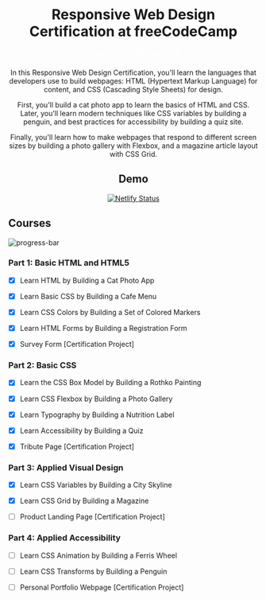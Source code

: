 <div align="center">

# Responsive Web Design Certification at freeCodeCamp

<svg data-cy="freeCodeCamp-logo" height="24" version="1.1" viewBox="0 0 210 24" width="210" xmlns="http://www.w3.org/2000/svg" xmlns:xlink="http://www.w3.org/1999/xlink" aria-label="freeCodeCamp Curriculum" data-playwright-test-label="header-logo"><defs><path d="m35.42 5.56 0.43 0.05 0.42 0.08 0.39 0.09 0.37 0.12 0.36 0.14 0.32 0.16 0.31 0.18 0.28 0.21 0.27 0.22 0.24 0.24 0.22 0.27 0.2 0.28 0.18 0.31 0.16 0.33 0.13 0.35 0.12 0.37 0.09 0.39 0.08 0.41 0.05 0.44 0.03 0.45 0.01 0.47v0.12 0.11l-0.01 0.1-0.04 0.2-0.04 0.18-0.03 0.08-0.07 0.15-0.04 0.06-0.05 0.06-0.04 0.06-0.06 0.05-0.05 0.05-0.06 0.03-0.06 0.04-0.07 0.03-0.08 0.02-0.07 0.02-0.16 0.02h-8.9v-0.07h-0.02v1.84l0.01 0.24 0.03 0.24 0.03 0.23 0.06 0.22 0.07 0.2 0.09 0.2 0.1 0.17 0.12 0.18 0.13 0.15 0.15 0.16 0.17 0.13 0.18 0.13 0.2 0.11 0.21 0.11 0.23 0.09 0.24 0.09 0.27 0.06 0.27 0.07 0.3 0.05 0.31 0.03 0.32 0.03 0.34 0.02 0.36 0.01h0.13l0.13-0.01h0.13l0.12-0.01h0.13l0.24-0.02 0.23-0.02 0.11-0.01 0.11-0.02 0.21-0.03 0.1-0.01 0.1-0.02 0.29-0.06 0.09-0.03 0.09-0.02 0.08-0.03 0.09-0.03 0.08-0.03 0.05-0.01 0.15-0.06 0.06-0.03 0.06-0.02 0.12-0.06 0.21-0.11 0.08-0.04 0.07-0.05 0.17-0.09 0.08-0.05 0.09-0.05 0.09-0.06 0.19-0.13 0.1-0.06 0.1-0.07 0.11-0.07 0.12-0.12 0.13-0.1 0.06-0.05 0.05-0.04 0.06-0.04 0.05-0.05 0.09-0.07 0.1-0.06 0.04-0.03 0.04-0.02 0.04-0.03 0.07-0.03 0.03-0.01 0.04-0.01 0.02-0.01 0.05-0.01h0.09l0.1 0.01 0.15 0.03 0.04 0.02 0.07 0.04 0.04 0.03 0.09 0.09 0.03 0.04 0.04 0.08 0.01 0.05 0.02 0.05 0.01 0.06 0.02 0.1v0.07 0.07 0.06l-0.01 0.07-0.01 0.06-0.01 0.07-0.06 0.2-0.03 0.06-0.04 0.07-0.03 0.07-0.04 0.07-0.05 0.07-0.05 0.06-0.1 0.14-0.13 0.13-0.13 0.14-0.16 0.14-0.09 0.06-0.08 0.08-0.15 0.1-0.15 0.11-0.32 0.2-0.17 0.09-0.18 0.09-0.18 0.08-0.19 0.07-0.19 0.08-0.21 0.07-0.42 0.12-0.22 0.05-0.23 0.05-0.47 0.09-0.5 0.06-0.52 0.04-0.27 0.01-0.28 0.01h-0.28-0.48l-0.47-0.03-0.45-0.04-0.42-0.07-0.41-0.07-0.38-0.09-0.36-0.11-0.34-0.13-0.31-0.15-0.3-0.16-0.27-0.18-0.26-0.2-0.22-0.21-0.21-0.23-0.19-0.25-0.16-0.26-0.14-0.29-0.13-0.29-0.1-0.32-0.07-0.34-0.06-0.35-0.03-0.37-0.01-0.39v-4.71l0.01-0.14 0.01-0.12 0.01-0.13 0.04-0.26 0.04-0.13 0.03-0.12 0.08-0.24 0.1-0.24 0.12-0.23 0.06-0.11 0.07-0.12 0.08-0.1 0.08-0.11 0.08-0.1 0.09-0.11 0.19-0.2 0.23-0.23 0.3-0.24 0.15-0.11 0.17-0.11 0.17-0.1 0.17-0.09 0.18-0.09 0.38-0.16 0.2-0.07 0.42-0.12 0.22-0.05 0.23-0.05 0.22-0.04 0.24-0.03 0.24-0.04 0.24-0.02 0.25-0.02 0.52-0.02h0.27l0.47 0.01 0.47 0.03zm-2.04 1.6-0.41 0.07-0.39 0.1-0.38 0.13-0.37 0.15-0.35 0.18-0.32 0.25-0.27 0.26-0.23 0.28-0.19 0.3-0.13 0.31-0.08 0.32-0.03 0.35v0.96h8.19l-0.09-0.98-0.25-0.83-0.43-0.69-0.6-0.53-0.76-0.38-0.95-0.23-1.11-0.07-0.43 0.01-0.42 0.04z" id="k"></path><path d="m107.21 5.56 0.43 0.05 0.42 0.08 0.39 0.09 0.37 0.12 0.35 0.14 0.33 0.16 0.31 0.18 0.29 0.21 0.26 0.22 0.24 0.24 0.22 0.27 0.21 0.28 0.17 0.31 0.16 0.33 0.14 0.35 0.11 0.37 0.1 0.39 0.07 0.41 0.05 0.44 0.03 0.45 0.01 0.47v0.12l-0.01 0.11-0.02 0.2-0.02 0.1-0.02 0.09-0.03 0.09-0.02 0.08-0.03 0.07-0.04 0.08-0.04 0.06-0.1 0.12-0.1 0.1-0.13 0.07-0.13 0.05-0.08 0.02-0.16 0.02-8.92 0.01v1.76l0.01 0.24 0.02 0.24 0.04 0.23 0.06 0.22 0.07 0.2 0.08 0.2 0.11 0.17 0.11 0.18 0.14 0.15 0.15 0.16 0.17 0.13 0.18 0.13 0.19 0.11 0.22 0.11 0.23 0.09 0.24 0.09 0.26 0.06 0.28 0.07 0.3 0.05 0.31 0.03 0.32 0.03 0.34 0.02 0.36 0.01h0.13l0.13-0.01h0.13l0.25-0.01 0.24-0.02 0.22-0.02 0.12-0.01 0.11-0.02 0.31-0.04 0.2-0.04 0.19-0.04 0.09-0.03 0.09-0.02 0.09-0.03 0.08-0.03 0.13-0.04 0.04-0.02 0.06-0.02 0.05-0.02 0.06-0.03 0.05-0.02 0.07-0.03 0.2-0.1 0.14-0.08 0.08-0.05 0.08-0.04 0.08-0.05 0.18-0.1 0.18-0.12 0.2-0.13 0.1-0.07 0.11-0.07 0.06-0.06 0.07-0.06 0.05-0.05 0.07-0.05 0.05-0.05 0.06-0.04 0.11-0.09 0.05-0.03 0.05-0.04 0.04-0.03 0.05-0.03 0.04-0.03 0.04-0.02 0.04-0.03 0.07-0.03 0.12-0.04h0.02 0.09 0.05l0.06 0.01 0.09 0.02 0.05 0.01 0.12 0.06 0.12 0.12 0.03 0.04 0.04 0.08 0.01 0.05 0.02 0.05 0.02 0.11 0.01 0.05v0.07 0.13l-0.01 0.07-0.01 0.06-0.01 0.07-0.04 0.14-0.02 0.06-0.03 0.06-0.04 0.07-0.03 0.07-0.09 0.14-0.05 0.06-0.05 0.07-0.11 0.14-0.21 0.2-0.23 0.2-0.09 0.08-0.3 0.21-0.15 0.1-0.17 0.1-0.17 0.09-0.18 0.09-0.18 0.08-0.19 0.07-0.2 0.08-0.2 0.07-0.42 0.12-0.22 0.05-0.23 0.05-0.23 0.04-0.24 0.05-0.5 0.06-0.52 0.04-0.55 0.02h-0.28-0.49l-0.46-0.03-0.45-0.04-0.43-0.07-0.39-0.07-0.39-0.09-0.36-0.11-0.33-0.13-0.33-0.15-0.29-0.16-0.27-0.18-0.25-0.2-0.23-0.21-0.22-0.23-0.18-0.25-0.17-0.26-0.14-0.29-0.12-0.29-0.1-0.32-0.08-0.34-0.05-0.35-0.04-0.37-0.01-0.39v-4.58l0.01-0.13v-0.14l0.02-0.12 0.01-0.13 0.02-0.13 0.05-0.26 0.12-0.36 0.1-0.24 0.11-0.23 0.07-0.11 0.07-0.12 0.07-0.1 0.09-0.11 0.08-0.1 0.09-0.11 0.19-0.2 0.1-0.1 0.14-0.13 0.14-0.12 0.15-0.12 0.15-0.11 0.17-0.11 0.17-0.1 0.17-0.09 0.19-0.09 0.18-0.08 0.19-0.08 0.2-0.07 0.42-0.12 0.44-0.1 0.23-0.04 0.23-0.03 0.25-0.04 0.24-0.02 0.25-0.02 0.52-0.02h0.27l0.48 0.01 0.46 0.03zm-2.04 1.6-0.41 0.07-0.39 0.1-0.38 0.13-0.37 0.15-0.34 0.18-0.34 0.25-0.29 0.26-0.23 0.28-0.17 0.3-0.13 0.31-0.07 0.32-0.03 0.35v0.96h8.19l-0.09-0.98-0.25-0.83-0.43-0.69-0.6-0.53-0.76-0.38-0.95-0.23-1.11-0.07-0.43 0.01-0.42 0.04z" id="j"></path><path d="m203.57 0.17c-0.12 0.12-0.24 0.29-0.24 0.45 0 0.29 0.34 0.69 0.97 1.33 2.63 2.53 3.95 5.62 3.94 9.35-0.01 4.13-1.4 7.45-4.1 10.01-0.57 0.51-0.8 0.91-0.8 1.25 0 0.17 0.12 0.34 0.23 0.51 0.11 0.12 0.34 0.23 0.51 0.23 0.62 0 1.5-0.73 2.64-2.17 2.22-2.72 3.22-5.73 3.28-9.82 0.05-4.1-1.23-6.88-3.75-9.75-0.9-1.03-1.66-1.56-2.17-1.56-0.17 0-0.35 0.06-0.51 0.17z" id="b"></path><path d="m124.75 1.76c1.14 0.86 1.73 2.07 1.73 3.55 0 0.68-0.29 1.02-0.86 1.02-0.39 0-0.68-0.34-0.85-1.02-0.11-0.57-0.34-1.08-0.62-1.62-0.52-0.9-1.61-1.32-3.32-1.32-1.49 0-2.52 0.34-3.14 1.08-0.57 0.68-0.91 1.72-0.91 3.26v5.95c0 1.55 0.34 2.63 0.97 3.31 0.68 0.74 1.72 1.13 3.2 1.13 2.23 0 3.54-0.79 3.82-2.34 0.12-0.57 0.17-0.86 0.17-0.91 0.12-0.34 0.35-0.51 0.68-0.51 0.57 0 0.86 0.34 0.86 1.02 0 1.44-0.57 2.52-1.78 3.38-0.97 0.62-2.18 0.96-3.77 0.96-1.84 0-3.26-0.4-4.3-1.25-1.16-0.8-1.73-2.16-1.73-3.94v-7.16c0-3.77 1.95-5.61 5.95-5.61 1.61 0 2.86 0.34 3.9 1.02z" id="n"></path><path d="m14.21 6.57c0-0.56 0.34-0.79 1.02-0.79h3.32c0.57 0 0.85 0.51 0.85 1.44 1.02-1.08 2.12-1.73 3.26-1.73 0.96 0 1.72 0.29 2.23 0.86 0.57 0.57 0.8 1.38 0.8 2.29 0 0.63-0.29 0.97-0.8 0.97-0.34 0-0.57-0.23-0.68-0.63-0.23-0.8-0.34-1.19-0.4-1.25-0.22-0.39-0.68-0.62-1.25-0.62-0.62 0-1.25 0.23-1.78 0.68-0.34 0.23-0.8 0.74-1.38 1.49v7.67h3.08c0.68 0 1.03 0.29 1.03 0.8 0 0.57-0.35 0.86-1.03 0.86h-7.33c-0.68 0-1.02-0.29-1.02-0.8 0-0.57 0.34-0.8 1.02-0.8h2.52v-0.07h0.02v-9.57h-2.46c-0.68 0-1.02-0.28-1.02-0.8z" id="l"></path><path d="m96.68 0.04 0.06 0.02 0.06 0.03 0.05 0.03 0.06 0.04 0.13 0.13 0.03 0.06 0.04 0.06 0.03 0.07 0.02 0.07 0.04 0.16 0.04 0.18 0.01 0.2v0.1 16.84 0.08l-0.01 0.07v0.07l-0.04 0.13-0.01 0.05-0.03 0.06-0.02 0.05-0.06 0.09-0.07 0.08-0.05 0.03-0.04 0.03-0.05 0.03-0.1 0.04-0.06 0.02-0.12 0.02-0.07 0.01h-0.11l-0.13-0.02-0.04-0.01-0.04-0.02-0.04-0.01-0.03-0.02-0.03-0.01-0.03-0.03-0.03-0.02-0.06-0.05-0.02-0.03-0.07-0.12-0.01-0.04-0.02-0.05-0.01-0.04-0.02-0.05v-0.05-0.08-0.04-0.04l-0.01-0.04v-0.04l-0.01-0.04v-0.04-0.04l-0.01-0.05v-0.04-0.05l-0.01-0.09v-0.06l-0.01-0.04v-0.06-0.11l-0.01-0.06v-0.13l-0.13 0.09-0.13 0.08-0.13 0.09-0.24 0.14-0.11 0.08-0.12 0.07-0.21 0.12-0.1 0.06-0.09 0.06-0.1 0.05-0.25 0.14-0.14 0.08-0.14 0.06-0.12 0.05-0.05 0.02-0.09 0.04-0.09 0.03-0.09 0.02-0.19 0.06-0.4 0.08-0.21 0.03-0.22 0.03-0.11 0.02-0.23 0.02h-0.12l-0.12 0.01h-0.11l-0.12 0.01h-0.46l-0.21-0.01-0.2-0.01-0.2-0.02-0.19-0.01-0.2-0.03-0.18-0.02-0.37-0.07-0.34-0.08-0.18-0.05-0.32-0.1-0.32-0.12-0.15-0.07-0.15-0.06-0.42-0.24-0.13-0.08-0.14-0.1-0.28-0.22-0.12-0.11-0.12-0.13-0.11-0.12-0.11-0.13-0.1-0.14-0.09-0.14-0.17-0.29-0.07-0.15-0.07-0.16-0.06-0.16-0.05-0.16-0.05-0.18-0.04-0.18-0.03-0.17-0.02-0.19-0.03-0.19-0.01-0.19v-5.21l0.01-0.19 0.03-0.18 0.02-0.18 0.03-0.18 0.08-0.34 0.05-0.16 0.06-0.16 0.06-0.15 0.08-0.15 0.07-0.15 0.18-0.28 0.2-0.26 0.1-0.12 0.24-0.24 0.26-0.22 0.14-0.1 0.39-0.24 0.15-0.07 0.28-0.14 0.31-0.12 0.15-0.05 0.33-0.1 0.33-0.08 0.72-0.12 0.37-0.03 0.38-0.02h0.45l0.25 0.02h0.12 0.13l0.12 0.02 0.12 0.01 0.22 0.02 0.22 0.04 0.11 0.01 0.21 0.04 0.1 0.02 0.09 0.02 0.28 0.08 0.09 0.03 0.09 0.04 0.08 0.03 0.09 0.03 0.08 0.04 0.09 0.03 0.09 0.04 0.1 0.05 0.17 0.09 0.29 0.16 0.09 0.05 0.29 0.19 0.2 0.14 0.09 0.07 0.4 0.32v-5.89l0.01-0.1v-0.2l0.04-0.18 0.01-0.08 0.03-0.08 0.02-0.07 0.03-0.07 0.03-0.06 0.04-0.06 0.04-0.04 0.04-0.05 0.04-0.04 0.05-0.04 0.1-0.06 0.06-0.02 0.13-0.03 0.06-0.01h0.14l0.07 0.01 0.14 0.03zm-5.7 7.19-0.26 0.03-0.26 0.02-0.25 0.05-0.24 0.05-0.23 0.05-0.42 0.16-0.19 0.09-0.18 0.1-0.2 0.15-0.2 0.16-0.17 0.17-0.15 0.17-0.14 0.19-0.11 0.2-0.1 0.2-0.08 0.23-0.05 0.23-0.04 0.23-0.01 0.26v4.52l0.01 0.26 0.03 0.25 0.05 0.23 0.07 0.23 0.09 0.21 0.12 0.2 0.13 0.19 0.16 0.17 0.17 0.16 0.2 0.14 0.22 0.14 0.19 0.09 0.42 0.16 0.22 0.07 0.22 0.06 0.24 0.06 0.25 0.04 0.26 0.04 0.27 0.03 0.56 0.02 0.47-0.01 0.44-0.04 0.43-0.06 0.21-0.04 0.2-0.06 0.38-0.12 0.17-0.07 0.14-0.1 0.16-0.11 0.15-0.11 0.16-0.12 0.17-0.12 0.16-0.13 0.18-0.13 0.17-0.15 0.18-0.15 0.36-0.32v-6.59l-0.21-0.16-0.21-0.14-0.2-0.14-0.2-0.13-0.19-0.12-0.18-0.11-0.17-0.11-0.16-0.09-0.3-0.14-0.13-0.06-0.19-0.07-0.38-0.12-0.2-0.05-0.4-0.08-0.21-0.03-0.21-0.02-0.21-0.01-0.43-0.01h-0.28l-0.27 0.01z" id="c"></path><path d="m195.66 12.04c-0.99-0.25 3.06-5.03-4.13-10.75 0 0 0.94 3-3.81 9.69-4.76 6.68 2.11 10.66 2.11 10.66s-3.22-1.72 0.53-7.84c0.67-1.11 1.55-2.11 2.64-4.38 0 0 0.96 1.37 0.46 4.32-0.75 4.47 3.27 3.19 3.33 3.25 1.41 1.65-1.16 4.56-1.32 4.65s7.34-4.5 2.01-11.42c-0.36 0.36-0.83 2.08-1.82 1.82z" id="e"></path><path d="m135.26 5.37 0.19 0.01 0.18 0.02 0.18 0.01 0.18 0.02 0.34 0.04 0.16 0.02 0.16 0.04 0.15 0.02 0.14 0.04 0.15 0.03 0.28 0.08 0.26 0.08 0.36 0.15 0.12 0.06 0.11 0.05 0.1 0.06 0.11 0.06 0.12 0.08 0.1 0.09 0.11 0.09 0.2 0.2 0.18 0.22 0.16 0.24 0.07 0.12 0.14 0.26 0.12 0.29 0.05 0.14 0.04 0.15 0.05 0.16 0.04 0.15 0.03 0.17 0.02 0.16 0.04 0.36 0.01 0.18 0.02 0.18v6.1 0.08 0.08l0.02 0.28 0.01 0.07 0.02 0.12 0.02 0.06 0.01 0.06 0.03 0.11 0.02 0.05 0.06 0.14 0.03 0.04 0.02 0.04 0.03 0.04 0.06 0.07 0.08 0.08 0.02 0.01v0.01h0.03l0.01 0.02 0.05 0.02 0.02 0.01 0.05 0.02 0.03 0.02 0.04 0.01 0.11 0.04 0.12 0.05 0.1 0.04 0.04 0.01 0.05 0.02 0.05 0.03 0.09 0.03 0.07 0.03 0.02 0.02 0.03 0.02 0.05 0.04 0.02 0.02 0.02 0.03 0.02 0.02 0.04 0.06 0.03 0.06 0.01 0.04 0.01 0.03 0.02 0.08v0.04l0.01 0.04 0.01 0.05v0.05l0.01 0.05v0.21l-0.02 0.05v0.04l-0.01 0.05-0.01 0.04-0.02 0.04-0.01 0.04-0.02 0.03-0.03 0.04-0.05 0.06-0.02 0.03-0.04 0.02-0.11 0.06-0.08 0.04-0.1 0.02-0.1 0.01h-0.06-0.11-0.02-0.01l-0.03-0.01h-0.02-0.02l-0.1-0.02-0.03-0.02h-0.03l-0.06-0.02-0.11-0.03-0.12-0.03-0.05-0.01-0.04-0.01-0.05-0.02-0.21-0.07-0.07-0.02-0.07-0.03-0.24-0.08-0.1-0.04-0.05-0.01-0.04-0.02-0.05-0.01-0.04-0.01-0.04-0.02-0.03-0.01-0.07-0.02-0.07-0.03-0.03-0.01-0.01-0.01-0.02-0.01h-0.03-0.04l-0.03-0.02-0.03-0.01-0.04-0.01-0.02-0.02-0.06-0.04-0.03-0.03-0.02-0.03-0.03-0.03-0.02-0.03-0.02-0.04-0.03-0.04-0.02-0.04-0.01-0.04-0.03-0.04-0.02-0.05-0.03-0.09-0.06-0.21-0.02-0.06-0.23 0.16-0.22 0.15-0.1 0.07-0.2 0.12-0.1 0.07-0.34 0.22-0.08 0.04-0.07 0.05-0.21 0.12-0.06 0.04-0.16 0.08-0.05 0.02-0.09 0.04-0.04 0.01-0.06 0.04-0.07 0.02-0.15 0.05-0.4 0.1-0.08 0.01-0.18 0.03-0.09 0.01-0.09 0.02-0.28 0.03-0.2 0.02h-0.1l-0.11 0.01h-0.1-0.49-0.16l-0.16-0.01-0.31-0.02-0.3-0.03-0.15-0.02-0.15-0.03-0.28-0.05-0.27-0.06-0.14-0.04-0.13-0.04-0.12-0.04-0.13-0.05-0.24-0.09-0.12-0.06-0.11-0.05-0.11-0.06-0.11-0.07-0.11-0.06-0.1-0.07-0.24-0.16-0.22-0.19-0.1-0.1-0.09-0.1-0.1-0.1-0.24-0.33-0.14-0.24-0.06-0.12-0.06-0.13-0.05-0.12-0.05-0.13-0.08-0.27-0.06-0.28-0.04-0.3-0.02-0.3v-0.32l0.01-0.15 0.01-0.16 0.02-0.14 0.05-0.3 0.07-0.28 0.05-0.14 0.11-0.26 0.12-0.26 0.15-0.24 0.16-0.22 0.09-0.11 0.1-0.11 0.2-0.2 0.11-0.09 0.23-0.18 0.13-0.08 0.33-0.24 0.24-0.13 0.26-0.13 0.13-0.05 0.26-0.11 0.14-0.05 0.42-0.12 0.15-0.03 0.14-0.04 0.15-0.02 0.15-0.03 0.16-0.02 0.15-0.01 0.16-0.02 0.48-0.03h0.3l0.13 0.01h0.14l0.29 0.02 0.14 0.02 0.15 0.02 0.14 0.02 0.16 0.02 0.14 0.02 0.15 0.04 0.16 0.02 0.15 0.03 0.32 0.08 0.49 0.12 0.16 0.05 0.51 0.15 0.36 0.12 0.17 0.06v-2.01-0.12l-0.01-0.11-0.01-0.1-0.01-0.12-0.02-0.09-0.02-0.11-0.04-0.1-0.03-0.1-0.03-0.09-0.05-0.09-0.04-0.09-0.11-0.16-0.06-0.09-0.06-0.07-0.07-0.08-0.15-0.14-0.08-0.07-0.18-0.12-0.1-0.06-0.2-0.1-0.11-0.06-0.07-0.03-0.16-0.06-0.34-0.11-0.26-0.06-0.1-0.02-0.09-0.01-0.1-0.02-0.09-0.01-0.3-0.03-0.1-0.02h-0.1l-0.11-0.01-0.1-0.01h-0.11-0.1-0.47l-0.25 0.01-0.24 0.01-0.23 0.02-0.42 0.06-0.2 0.03-0.19 0.04-0.17 0.05-0.17 0.06-0.16 0.05-0.15 0.07-0.14 0.07-0.13 0.07-0.12 0.09-0.12 0.08-0.1 0.1-0.09 0.1-0.09 0.11-0.08 0.11-0.06 0.11-0.06 0.13-0.05 0.13-0.04 0.14-0.03 0.14-0.01 0.07-0.02 0.06-0.04 0.22-0.02 0.09-0.01 0.05-0.01 0.04-0.01 0.03v0.04l-0.02 0.06-0.01 0.06-0.01 0.04v0.02l-0.01 0.02v0.01 0.01 0.03l-0.02 0.03-0.03 0.07-0.01 0.02-0.05 0.06-0.01 0.02-0.03 0.02-0.05 0.05-0.02 0.01-0.02 0.02-0.03 0.01-0.03 0.02-0.09 0.03-0.04 0.01-0.06 0.02h-0.04-0.04l-0.03 0.01h-0.15l-0.06-0.01-0.13-0.02-0.06-0.01-0.15-0.06-0.1-0.06-0.04-0.04-0.04-0.03-0.08-0.08-0.03-0.05-0.05-0.09-0.03-0.06-0.01-0.06-0.04-0.12-0.01-0.06v-0.07l-0.01-0.08v-0.17l0.01-0.1v-0.1l0.02-0.1 0.01-0.1 0.04-0.2 0.05-0.2 0.03-0.1 0.03-0.09 0.08-0.2 0.05-0.1 0.09-0.19 0.18-0.28 0.06-0.09 0.07-0.09 0.22-0.27 0.08-0.09 0.1-0.11 0.22-0.2 0.12-0.09 0.26-0.18 0.14-0.08 0.15-0.08 0.16-0.08 0.15-0.06 0.17-0.07 0.18-0.06 0.18-0.05 0.38-0.1 0.2-0.04 0.42-0.08 0.44-0.05 0.46-0.04 0.24-0.01h0.25l0.25-0.01h0.2l0.2 0.01h0.2zm-2.41 7.31-0.68 0.24-0.54 0.35-0.38 0.44-0.23 0.54-0.07 0.64 0.02 0.34 0.06 0.31 0.11 0.3 0.15 0.27 0.2 0.25 0.25 0.2 0.29 0.17 0.25 0.13 0.28 0.12 0.3 0.09 0.32 0.08 0.34 0.05 0.36 0.03 0.38 0.01 0.34-0.01 0.32-0.02 0.32-0.04 0.31-0.07 0.3-0.07 0.3-0.11 0.29-0.13 0.2-0.12 0.22-0.15 0.25-0.16 0.26-0.18 0.28-0.21 0.3-0.22 0.31-0.23v-2.41l-0.54-0.16-0.53-0.14-0.53-0.11-0.52-0.09-0.51-0.07-0.49-0.04-0.48-0.01-0.98 0.05-0.83 0.14z" id="m"></path><path d="m0.97 5.8h1.84v-1.61c0-2.8 1.44-4.19 4.24-4.19 1.14 0 2.12 0.23 2.86 0.63 0.96 0.57 1.5 1.5 1.5 2.58 0 0.73-0.29 1.02-0.8 1.02-0.34 0-0.68-0.23-0.86-0.63-0.22-0.73-0.45-1.13-0.56-1.32-0.34-0.4-1.03-0.63-2.01-0.63-1.72 0-2.57 0.85-2.57 2.58v1.55h3.31c0.74 0 1.08 0.29 1.08 0.79 0 0.57-0.34 0.8-1.08 0.8h-3.31v10.48c0 0.62-0.29 0.96-0.8 0.96-0.57 0-0.8-0.34-0.8-0.96v-10.46h-2.04c-0.63 0-0.97-0.28-0.97-0.79 0-0.58 0.34-0.8 0.97-0.8z" id="a"></path><path d="m78.8 5.55 0.61 0.08 0.56 0.12 0.52 0.15 0.48 0.18 0.43 0.22 0.38 0.25 0.34 0.29 0.29 0.32 0.25 0.35 0.21 0.39 0.16 0.42 0.11 0.45 0.07 0.49 0.02 0.51v4.71l-0.02 0.52-0.07 0.48-0.11 0.46-0.15 0.42-0.2 0.38-0.24 0.35-0.29 0.32-0.33 0.29-0.38 0.25-0.42 0.22-0.47 0.19-0.51 0.15-0.55 0.11-0.6 0.09-0.64 0.05-0.68 0.02-0.72-0.01-0.68-0.04-0.63-0.08-0.58-0.11-0.53-0.15-0.48-0.18-0.43-0.22-0.39-0.25-0.34-0.29-0.3-0.32-0.25-0.36-0.21-0.38-0.15-0.43-0.11-0.46-0.07-0.49-0.02-0.53v-4.71l0.02-0.51 0.07-0.49 0.11-0.45 0.16-0.42 0.2-0.39 0.26-0.35 0.29-0.32 0.34-0.29 0.39-0.25 0.43-0.22 0.47-0.18 0.52-0.15 0.56-0.12 0.61-0.08 0.65-0.06 0.7-0.01 0.69 0.01 0.65 0.06zm-2.67 1.61-0.53 0.1-0.47 0.13-0.42 0.17-0.37 0.21-0.31 0.24-0.25 0.28-0.2 0.32-0.14 0.35-0.09 0.39-0.02 0.42v4.71l0.02 0.42 0.09 0.39 0.14 0.36 0.21 0.31 0.26 0.28 0.31 0.24 0.37 0.2 0.43 0.17 0.49 0.12 0.55 0.09 0.6 0.04h0.66 0.64l0.59-0.04 0.54-0.08 0.48-0.12 0.42-0.16 0.37-0.2 0.31-0.23 0.26-0.28 0.2-0.32 0.14-0.36 0.09-0.4 0.03-0.43v-4.71l-0.03-0.42-0.09-0.39-0.14-0.35-0.2-0.32-0.27-0.28-0.31-0.24-0.38-0.21-0.44-0.17-0.49-0.13-0.55-0.1-0.62-0.05-0.67-0.02-0.63 0.02-0.58 0.05z" id="i"></path><path d="m181.88 0.18c0.12 0.11 0.23 0.28 0.23 0.45 0 0.29-0.34 0.68-0.97 1.32-2.62 2.53-3.94 5.62-3.93 9.36 0.01 4.12 1.4 7.44 4.1 10.01 0.56 0.5 0.8 0.9 0.8 1.24 0 0.17-0.12 0.35-0.23 0.51-0.11 0.12-0.34 0.24-0.51 0.24-0.63 0-1.5-0.74-2.64-2.18-2.22-2.72-3.22-5.72-3.28-9.82-0.05-4.1 1.23-6.88 3.75-9.75 0.9-1.02 1.66-1.56 2.17-1.56 0.17 0 0.34 0.06 0.51 0.18z" id="f"></path><path d="m149.59 6.94c0.45-0.57 0.85-0.92 1.25-1.08 0.39-0.23 0.96-0.34 1.6-0.34 1.96 0 2.98 0.96 2.98 2.85v9.29c0 0.79-0.28 1.14-0.85 1.14s-0.8-0.35-0.8-1.14v-8.7c0-1.19-0.51-1.83-1.49-1.83-0.74 0-1.5 0.45-2.12 1.32v9.29c0 0.79-0.29 1.13-0.8 1.13s-0.8-0.34-0.8-1.13v-8.59c0-1.33-0.56-1.95-1.61-1.95-0.68 0-1.32 0.46-2 1.33v9.22c0 0.8-0.29 1.14-0.86 1.14s-0.79-0.34-0.79-1.14v-11.38c0-0.57 0.22-0.8 0.68-0.8 0.23 0 0.45 0.17 0.57 0.51 0.11 0.15 0.17 0.44 0.17 0.78 0.53-0.57 0.87-0.91 1.02-1.03 0.34-0.22 0.8-0.34 1.44-0.34 0.91 0 1.72 0.46 2.41 1.45z" id="g"></path><path d="m49.79 5.56 0.44 0.05 0.41 0.08 0.4 0.09 0.37 0.12 0.35 0.14 0.33 0.16 0.31 0.18 0.28 0.21 0.27 0.22 0.24 0.24 0.22 0.27 0.2 0.28 0.18 0.31 0.16 0.33 0.13 0.35 0.11 0.37 0.1 0.39 0.07 0.41 0.06 0.44 0.03 0.45 0.01 0.47v0.12l-0.01 0.11-0.01 0.1-0.03 0.2-0.02 0.09-0.03 0.09-0.02 0.08-0.08 0.15-0.03 0.06-0.1 0.12-0.05 0.05-0.06 0.05-0.05 0.03-0.07 0.04-0.07 0.03-0.14 0.04-0.08 0.01-0.09 0.01h-8.89v-0.07h-0.02v1.84l0.01 0.24 0.02 0.24 0.04 0.23 0.06 0.22 0.06 0.2 0.09 0.2 0.1 0.17 0.12 0.18 0.14 0.15 0.15 0.16 0.16 0.13 0.18 0.13 0.2 0.11 0.22 0.11 0.22 0.09 0.25 0.09 0.26 0.06 0.28 0.07 0.29 0.05 0.31 0.03 0.33 0.03 0.34 0.02 0.36 0.01h0.13l0.13-0.01h0.12l0.13-0.01h0.12l0.24-0.02 0.23-0.02 0.11-0.01 0.12-0.02 0.31-0.04 0.1-0.02 0.09-0.02 0.1-0.02 0.09-0.02 0.1-0.03 0.09-0.02 0.16-0.06 0.09-0.03 0.04-0.01 0.05-0.02 0.06-0.02 0.05-0.02 0.05-0.03 0.06-0.02 0.06-0.03 0.07-0.03 0.14-0.07 0.14-0.08 0.08-0.05 0.08-0.04 0.08-0.05 0.18-0.1 0.08-0.06 0.19-0.13 0.1-0.06 0.11-0.07 0.1-0.07 0.13-0.12 0.13-0.1 0.05-0.05 0.06-0.04 0.05-0.04 0.06-0.05 0.09-0.07 0.09-0.06 0.05-0.03 0.04-0.02 0.04-0.03 0.07-0.03 0.09-0.03 0.05-0.01h0.09l0.1 0.01 0.15 0.03 0.04 0.02 0.07 0.04 0.04 0.03 0.09 0.09 0.03 0.04 0.04 0.08 0.02 0.1 0.02 0.06v0.05l0.01 0.05v0.07l0.01 0.07-0.01 0.06v0.07l-0.01 0.06-0.01 0.07-0.07 0.2-0.03 0.06-0.06 0.14-0.09 0.14-0.05 0.06-0.11 0.14-0.12 0.13-0.14 0.14-0.16 0.14-0.08 0.06-0.08 0.08-0.15 0.1-0.15 0.11-0.32 0.2-0.17 0.09-0.18 0.09-0.18 0.08-0.19 0.07-0.2 0.08-0.2 0.07-0.21 0.06-0.22 0.06-0.44 0.1-0.47 0.09-0.5 0.06-0.52 0.04-0.55 0.02h-0.28-0.49l-0.47-0.03-0.44-0.04-0.43-0.07-0.4-0.07-0.38-0.09-0.36-0.11-0.34-0.13-0.32-0.15-0.29-0.16-0.27-0.18-0.26-0.2-0.23-0.21-0.21-0.23-0.19-0.25-0.16-0.26-0.14-0.29-0.12-0.29-0.1-0.32-0.08-0.34-0.06-0.35-0.03-0.37-0.01-0.39v-4.71l0.01-0.14 0.01-0.12 0.06-0.39 0.03-0.13 0.03-0.12 0.05-0.12 0.08-0.24 0.06-0.12 0.11-0.23 0.07-0.11 0.07-0.12 0.07-0.1 0.08-0.11 0.09-0.1 0.09-0.11 0.18-0.2 0.1-0.1 0.14-0.13 0.29-0.24 0.32-0.22 0.17-0.1 0.36-0.18 0.38-0.16 0.2-0.07 0.42-0.12 0.44-0.1 0.23-0.04 0.23-0.03 0.24-0.04 0.24-0.02 0.26-0.02 0.52-0.02h0.26l0.48 0.01 0.46 0.03zm-2.04 1.6-0.4 0.07-0.4 0.1-0.38 0.13-0.36 0.15-0.35 0.18-0.34 0.25-0.28 0.26-0.23 0.28-0.17 0.3-0.13 0.31-0.08 0.32-0.02 0.35v0.96h8.18l-0.08-0.98-0.26-0.83-0.42-0.69-0.6-0.53-0.77-0.38-0.94-0.23-1.11-0.07-0.44 0.01-0.42 0.04z" id="h"></path><path d="m67.34 1.76c1.14 0.86 1.73 2.07 1.73 3.55 0 0.68-0.29 1.02-0.86 1.02-0.4 0-0.68-0.34-0.85-1.02-0.12-0.57-0.34-1.08-0.62-1.62-0.52-0.9-1.61-1.32-3.32-1.32-1.5 0-2.52 0.34-3.14 1.08-0.57 0.68-0.92 1.72-0.92 3.26v5.95c0 1.55 0.35 2.63 0.97 3.31 0.68 0.74 1.73 1.13 3.21 1.13 2.23 0 3.54-0.79 3.82-2.34 0.11-0.57 0.17-0.86 0.17-0.91 0.11-0.34 0.34-0.51 0.68-0.51 0.57 0 0.86 0.34 0.86 1.02 0 1.44-0.58 2.52-1.79 3.38-0.96 0.62-2.18 0.96-3.77 0.96-1.83 0-3.25-0.4-4.3-1.25-1.21-0.8-1.72-2.16-1.72-3.94v-7.16c0-3.77 1.93-5.61 5.95-5.61 1.61 0 2.86 0.34 3.9 1.02z" id="o"></path><path d="m158.79 5.43 0.12 0.04 0.03 0.02 0.03 0.01 0.03 0.03 0.06 0.04 0.03 0.03 0.03 0.02 0.1 0.14 0.06 0.08 0.02 0.05 0.02 0.04 0.01 0.04 0.02 0.09 0.01 0.04 0.02 0.04 0.01 0.05 0.01 0.04 0.02 0.04 0.01 0.05 0.05 0.12 0.02 0.05 0.03 0.08 0.01 0.05 0.03 0.12 0.02 0.04 0.02 0.08 0.25-0.12 0.49-0.23 0.24-0.11 0.23-0.1 0.46-0.18 0.22-0.08 0.21-0.08 0.21-0.07 0.2-0.06 0.2-0.07 0.2-0.05 0.38-0.09 0.19-0.04 0.34-0.06 0.17-0.02 0.32-0.02h0.16l0.46 0.01 0.44 0.03 0.43 0.04 0.39 0.06 0.38 0.09 0.36 0.1 0.33 0.12 0.31 0.14 0.29 0.15 0.27 0.17 0.25 0.2 0.22 0.2 0.21 0.23 0.18 0.24 0.16 0.26 0.14 0.28 0.12 0.3 0.09 0.31 0.08 0.33 0.06 0.35 0.03 0.36 0.01 0.38v4.76l-0.01 0.19-0.01 0.18-0.01 0.17-0.03 0.18-0.02 0.17-0.08 0.32-0.05 0.16-0.05 0.15-0.12 0.3-0.08 0.14-0.07 0.14-0.09 0.14-0.09 0.13-0.09 0.12-0.1 0.13-0.11 0.12-0.12 0.12-0.11 0.12-0.26 0.22-0.24 0.18-0.26 0.16-0.14 0.07-0.13 0.07-0.15 0.07-0.15 0.06-0.15 0.05-0.32 0.11-0.33 0.08-0.17 0.04-0.36 0.06-0.36 0.04-0.19 0.02-0.2 0.01h-0.19-0.44l-0.24-0.01-0.24-0.02-0.23-0.01-0.46-0.06-0.22-0.04-0.44-0.09-0.21-0.06-0.21-0.05-0.21-0.07-0.21-0.08-0.4-0.16-0.2-0.1-0.19-0.1-0.2-0.1-0.19-0.11-0.19-0.12-0.36-0.26v5.49l-0.02 0.2-0.01 0.09-0.02 0.09-0.06 0.24-0.03 0.07-0.04 0.07-0.03 0.05-0.04 0.06-0.08 0.1-0.1 0.08-0.06 0.02-0.05 0.03-0.06 0.02-0.06 0.01-0.07 0.01h-0.14-0.06l-0.07-0.02-0.05-0.02-0.06-0.02-0.11-0.06-0.04-0.04-0.05-0.04-0.08-0.1-0.04-0.06-0.03-0.06-0.02-0.07-0.03-0.08-0.04-0.16-0.02-0.1-0.01-0.09-0.01-0.11v-0.1-16.31-0.1l0.01-0.09 0.01-0.1 0.01-0.09 0.01-0.08 0.02-0.08 0.03-0.07 0.02-0.08 0.05-0.12 0.04-0.06 0.03-0.05 0.04-0.05 0.04-0.03 0.05-0.04 0.04-0.03 0.05-0.03 0.11-0.03 0.06-0.01h0.09l0.03 0.01h0.03zm4.49 1.74-0.46 0.04-0.22 0.03-0.21 0.03-0.21 0.05-0.38 0.1-0.36 0.14-0.15 0.07-0.16 0.08-0.15 0.1-0.17 0.11-0.16 0.12-0.17 0.14-0.17 0.15-0.18 0.16-0.18 0.18-0.2 0.19-0.2 0.2v6.54h0.06v-0.03l0.47 0.28 0.45 0.25 0.45 0.24 0.42 0.19 0.41 0.18 0.4 0.14 0.38 0.12 0.36 0.09 0.35 0.07 0.34 0.04 0.32 0.02 0.28-0.01 0.27-0.01 0.26-0.03 0.24-0.03 0.25-0.04 0.23-0.05 0.22-0.06 0.21-0.07 0.2-0.08 0.19-0.09 0.17-0.1 0.21-0.13 0.18-0.15 0.17-0.15 0.14-0.16 0.12-0.17 0.1-0.19 0.08-0.19 0.06-0.2 0.05-0.22 0.02-0.22 0.01-0.23v-4.75l-0.01-0.28-0.03-0.26-0.05-0.23-0.07-0.23-0.09-0.21-0.11-0.2-0.14-0.18-0.15-0.17-0.18-0.15-0.2-0.15-0.22-0.12-0.18-0.09-0.19-0.09-0.2-0.06-0.21-0.07-0.22-0.05-0.24-0.05-0.24-0.04-0.26-0.03-0.27-0.02-0.28-0.01-0.29-0.01-0.25 0.01h-0.26z" id="d"></path></defs><use fill="#ffffff" xlink:href="#k"></use><use fill-opacity="0" stroke="#000000" stroke-opacity="0" xlink:href="#k"></use><use fill="#ffffff" xlink:href="#j"></use><use fill-opacity="0" stroke="#000000" stroke-opacity="0" xlink:href="#j"></use><use fill="#ffffff" xlink:href="#b"></use><use fill-opacity="0" stroke="#000000" stroke-opacity="0" xlink:href="#b"></use><use fill="#ffffff" xlink:href="#n"></use><use fill-opacity="0" stroke="#000000" stroke-opacity="0" xlink:href="#n"></use><use fill="#ffffff" xlink:href="#l"></use><use fill-opacity="0" stroke="#000000" stroke-opacity="0" xlink:href="#l"></use><use fill="#ffffff" xlink:href="#c"></use><use fill-opacity="0" stroke="#000000" stroke-opacity="0" xlink:href="#c"></use><use fill="#ffffff" xlink:href="#e"></use><use fill-opacity="0" stroke="#000000" stroke-opacity="0" xlink:href="#e"></use><use fill="#ffffff" xlink:href="#m"></use><use fill-opacity="0" stroke="#000000" stroke-opacity="0" xlink:href="#m"></use><use fill="#ffffff" xlink:href="#a"></use><use fill-opacity="0" stroke="#000000" stroke-opacity="0" xlink:href="#a"></use><use fill="#ffffff" xlink:href="#i"></use><use fill-opacity="0" stroke="#000000" stroke-opacity="0" xlink:href="#i"></use><use fill="#ffffff" xlink:href="#f"></use><use fill-opacity="0" stroke="#000000" stroke-opacity="0" xlink:href="#f"></use><use fill="#ffffff" xlink:href="#g"></use><use fill-opacity="0" stroke="#000000" stroke-opacity="0" xlink:href="#g"></use><use fill="#ffffff" xlink:href="#h"></use><use fill-opacity="0" stroke="#000000" stroke-opacity="0" xlink:href="#h"></use><use fill="#ffffff" xlink:href="#o"></use><use fill-opacity="0" stroke="#000000" stroke-opacity="0" xlink:href="#o"></use><use fill="#ffffff" xlink:href="#d"></use><use fill-opacity="0" stroke="#000000" stroke-opacity="0" xlink:href="#d"></use></svg>

In this Responsive Web Design Certification, you'll learn the languages that
developers use to build webpages: HTML (Hypertext Markup Language) for content,
and CSS (Cascading Style Sheets) for design.

First, you'll build a cat photo app to learn the basics of HTML and CSS. Later,
you'll learn modern techniques like CSS variables by building a penguin, and
best practices for accessibility by building a quiz site.

Finally, you'll learn how to make webpages that respond to different screen
sizes by building a photo gallery with Flexbox, and a magazine article layout
with CSS Grid.

## Demo

[![Netlify Status](https://api.netlify.com/api/v1/badges/78131f3c-a64b-40b8-84f5-8fe867ccb460/deploy-status)](https://responsive-web-design-certification.netlify.app/)

</div>

## Courses

![progress-bar](https://progress-bar.dev/75/?width=400&title=completed)

### Part 1: Basic HTML and HTML5

- [X] Learn HTML by Building a Cat Photo App

- [X] Learn Basic CSS by Building a Cafe Menu

- [X] Learn CSS Colors by Building a Set of Colored Markers

- [X] Learn HTML Forms by Building a Registration Form

- [X] Survey Form [Certification Project]

### Part 2: Basic CSS

- [X] Learn the CSS Box Model by Building a Rothko Painting

- [X] Learn CSS Flexbox by Building a Photo Gallery

- [X] Learn Typography by Building a Nutrition Label

- [X] Learn Accessibility by Building a Quiz

- [X] Tribute Page [Certification Project]


### Part 3: Applied Visual Design

- [X] Learn CSS Variables by Building a City Skyline

- [X] Learn CSS Grid by Building a Magazine

- [ ] Product Landing Page [Certification Project]

### Part 4: Applied Accessibility

- [ ] Learn CSS Animation by Building a Ferris Wheel

- [ ] Learn CSS Transforms by Building a Penguin

- [ ] Personal Portfolio Webpage [Certification Project]


